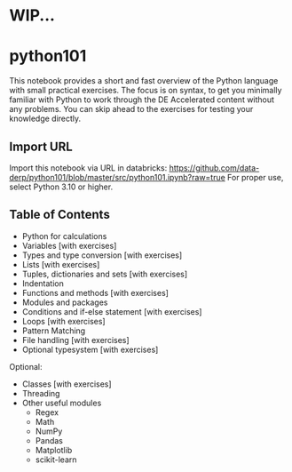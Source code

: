 # WIP...
# python101
This notebook provides a short and fast overview of the Python language with small practical exercises. 
The focus is on syntax, to get you minimally familiar with Python to work through the DE Accelerated content without any problems. 
You can skip ahead to the exercises for testing your knowledge directly.

## Import URL
Import this notebook via URL in databricks: https://github.com/data-derp/python101/blob/master/src/python101.ipynb?raw=true
For proper use, select Python 3.10 or higher.

## Table of Contents
- Python for calculations
- Variables [with exercises]
- Types and type conversion [with exercises]
- Lists [with exercises]
- Tuples, dictionaries and sets [with exercises]
- Indentation
- Functions and methods [with exercises]
- Modules and packages
- Conditions and if-else statement [with exercises]
- Loops [with exercises]
- Pattern Matching
- File handling [with exercises]
- Optional typesystem [with exercises]

Optional:
- Classes [with exercises]
- Threading
- Other useful modules
  - Regex
  - Math
  - NumPy
  - Pandas
  - Matplotlib
  - scikit-learn
